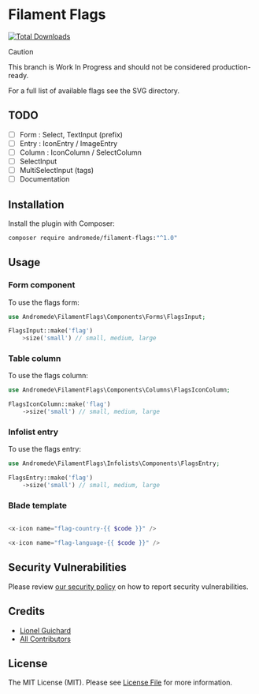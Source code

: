 # Filament Flags

[![Total Downloads](https://img.shields.io/packagist/dt/andromede/filament-flags.svg?style=flat-square)](https://packagist.org/packages/andromede/filament-flags)

> [!CAUTION]
> This branch is Work In Progress and should not be considered production-ready.

For a full list of available flags see the SVG directory.

## TODO

- [ ] Form : Select, TextInput (prefix)
- [ ] Entry : IconEntry / ImageEntry
- [ ] Column : IconColumn / SelectColumn
- [ ] SelectInput
- [ ] MultiSelectInput (tags)
- [ ] Documentation

## Installation

Install the plugin with Composer:

```bash
composer require andromede/filament-flags:"^1.0"
```

## Usage

### Form component

To use the flags form:

```php
use Andromede\FilamentFlags\Components\Forms\FlagsInput;

FlagsInput::make('flag')
    >size('small') // small, medium, large

```

### Table column

To use the flags column:

```php
use Andromede\FilamentFlags\Components\Columns\FlagsIconColumn;

FlagsIconColumn::make('flag')
    ->size('small') // small, medium, large

```

### Infolist entry

To use the flags entry:

```php
use Andromede\FilamentFlags\Infolists\Components\FlagsEntry;

FlagsEntry::make('flag')
    ->size('small') // small, medium, large

```

### Blade template

```php

<x-icon name="flag-country-{{ $code }}" />

<x-icon name="flag-language-{{ $code }}" />

```

## Security Vulnerabilities

Please review [our security policy](../../security/policy) on how to report security vulnerabilities.

## Credits

- [Lionel Guichard](https://github.com/lguichard)
- [All Contributors](../../contributors)

## License

The MIT License (MIT). Please see [License File](LICENSE.md) for more information.
